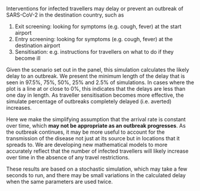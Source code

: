 <br/>
Interventions for infected travellers may delay or prevent an outbreak of SARS-CoV-2 in the destination country, such as

1. Exit screening: looking for symptoms (e.g. cough, fever) at the start airport 
2. Entry screening: looking for symptoms (e.g. cough, fever) at the destination airport
3. Sensitisation: e.g. instructions for travellers on what to do if they become ill

Given the scenario set out in the panel, this simulation calculates the likely delay to an outbreak. We present the minimum length of the delay that is seen in 97.5%, 75%, 50%, 25% and 2.5% of simulations. In cases where the plot is a line at or close to 0%, this indicates that the delays are less than one day in length. As traveller sensitisation becomes more effective, the simulate percentage of outbreaks completely delayed (i.e. averted) increases.

Here we make the simplifying assumption that the arrival rate is constant over time, which **may not be appropriate as an outbreak progresses**. As the outbreak continues, it may be more useful to account for the transmission of the disease not just at its source but in locations that it spreads to. We are developing new mathematical models to more accurately reflect that the number of infected travellers will likely increase over time in the absence of any travel restrictions.

These results are based on a stochastic simulation, which may take a few seconds to run, and there may be small variations in the calculated delay when the same parameters are used twice.

<br/>

<br/>
